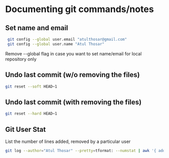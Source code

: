 # Documenting git commands/notes 

## Set name and email

```bash
 git config --global user.email "atulthosar@gmail.com"
 git config --global user.name "Atul Thosar"
```
Remove --global flag in case you want to set name/email for local repository only

## Undo last commit (w/o removing the files)
```bash
git reset --soft HEAD~1
```

## Undo last commit (with removing the files)
```bash
git reset --hard HEAD~1
```

## Git User Stat
List the number of lines added, removed by a particular user

```bash
git log --author="Atul Thosar" --pretty=tformat: --numstat | awk '{ add += $1; subs += $2; loc += $1 - $2 } END { printf "added lines: %s removed lines: %s total lines: %s\n", add, subs, loc }'
```
